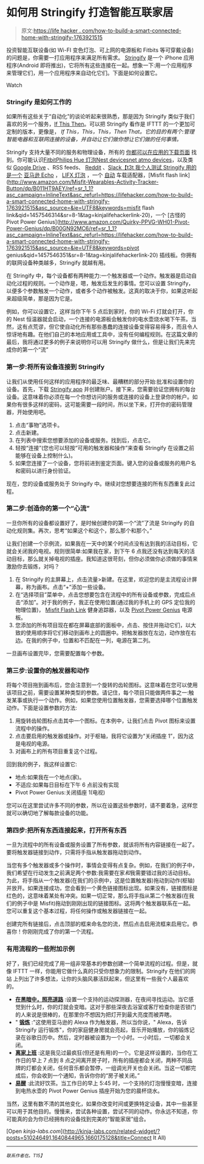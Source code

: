 # 如何用 Stringify 打造智能互联家居

> 原文:[https://life hacker . com/how-to-build-a-smart-connected-home-with-stringify-1763921515](https://lifehacker.com/how-to-build-a-smart-connected-home-with-stringify-1763921515)

投资智能互联设备(如 Wi-FI 变色灯泡、可上网的电源板和 Fitbits 等可穿戴设备)的问题是，你需要一打应用程序来满足所有需求。 [Stringify](https://www.stringify.com/the-app/) 是一个 iPhone 应用程序(Android 即将推出)，它将所有这些连接在一起。想象一下:用一个应用程序来管理它们，用一个应用程序来自动化它们。下面是如何设置它。

Watch

### Stringify 是如何工作的

如果所有这些关于“自动化”的谈论听起来很熟悉，那是因为 Stringify 类似于我们喜欢的另一个服务，[If This Then](https://ifttt.com/)。可以把 Stringify 看作是 IFTTT 的一个更加可定制的版本，更像是， *If This，This，This，Then That。它的目的有两个:管理智能电器和互联网连接的设备，并自动让它们做你想让它们做的任何事情。*

Stringify 支持大量不同的服务和物理设备，所有的 [你都可以在应用的下载页面](https://itunes.apple.com/us/app/stringify/id1012539039?mt=8) 找到。你可能认识[Fitbit](https://www.fitbit.com/)[Philips Hue 灯泡](http://www2.meethue.com/en-us/about-hue/what-hue-does/?&origin=|mckv|s6gmIoLVP_dc&pcrid=78454519236|plid|&gclid=Cj0KEQiAsP-2BRCFl4Lb2NTJttEBEiQAmj2tbS8lXZSYKEn4dBy6IEnv27Ojs6C5P2Pt0Ztatx8EBW8aAmX18P8HAQ)[Nest devices](https://nest.com/)[net atmo devices](https://www.netatmo.com/)，以及类似 [Google Drive](https://www.google.com/drive/) 、RSS feeds、 [Reddit](https://www.reddit.com/) 、[Slack【t3t 我个人测试 Stringify 用的是一个](https://slack.com/) [亚马逊 Echo](http://www.amazon.com/gp/product/B00X4WHP5E/ref=ods_xs_ae_shurl?asc_campaign=InlineText&asc_refurl=https://lifehacker.com/how-to-build-a-smart-connected-home-with-stringify-1763921515&asc_source=&hvadid=84472872905&hvdev=c&hvexid=&hvnetw=g&hvpone=&hvpos=1t1&hvptwo=&hvqmt=b&hvrand=15142381587517795018&ref=pd_sl_202q10xm53_b&tag=kinjalifehackerlink-20) ， [LIFX 灯泡](http://www.amazon.com/LIFX-Original-Multicolor-Adjustable-Dimmable/dp/B00EJ9FY2C?asc_campaign=InlineText&asc_refurl=https://lifehacker.com/how-to-build-a-smart-connected-home-with-stringify-1763921515&asc_source=&tag=kinjalifehackerlink-20) ，一个 [自动](http://lifehacker.com/automatic-tracks-your-driving-and-your-car-to-save-you-1453393979) 车载适配器，[Misfit flash link](http://www.amazon.com/Misfit-Wearables-Activity-Tracker-Button/dp/B011HT9AEY/ref=sr_1_1?asc_campaign=InlineText&asc_refurl=https://lifehacker.com/how-to-build-a-smart-connected-home-with-stringify-1763921515&asc_source=&ie=UTF8&keywords=misfit flash link&qid=1457546314&sr=8-1&tag=kinjalifehackerlink-20)，一个 [古怪的 Pivot Power Genius](http://www.amazon.com/Quirky-PPVG-WH01-Pivot-Power-Genius/dp/B00GN92MC6/ref=sr_1_1?asc_campaign=InlineText&asc_refurl=https://lifehacker.com/how-to-build-a-smart-connected-home-with-stringify-1763921515&asc_source=&ie=UTF8&keywords=pivot genius&qid=1457546351&sr=8-1&tag=kinjalifehackerlink-20) 插线板。你拥有的联网设备种类越多，Stringify 就越有用。

在 Stringify 中，每个设备都有两种能力:一个触发器或一个动作。触发器是启动自动化过程的规则。一个动作是，嗯，触发后发生的事情。您可以设置 Stringify，以便多个参数触发一个动作，或者多个动作被触发。这真的取决于你，如果这听起来超级简单，那是因为它是。

例如，你可以设置它，这样当你下午 5 点后到家时，你的 Wi-Fi 灯就会打开，你的 Nest 恒温器就会启动，一个连接的电源板会触发你的电水壶烧水喝下午茶。当然，这有点荒谬，但它使自动化所有那些愚蠢的连接设备变得容易得多，而且令人惊讶地有趣。在他们自己的本地应用或工具中，没有任何编程规则。在这篇文章的最后，我将通过更多的例子来说明你可以用 Stringify 做什么，但是让我们先来完成你的第一个“流”

### 第一步:将所有设备连接到 Stringify

让我们从使用任何这样的应用程序的最乏味、最糟糕的部分开始:批准和设置你的设备。首先，下载 [Stringify app](https://itunes.apple.com/us/app/stringify/id1012539039?mt=8) 并创建账户。接下来，您需要验证您拥有的每台设备。这意味着你必须在每一个你想访问的服务或连接的设备上登录你的帐户。如果你有很多这样的密码，这可能需要一段时间，所以坐下来，打开你的密码管理器，开始使用吧。

1.  点击“事物”选项卡。
2.  点击新建。
3.  在列表中搜索您想要添加的设备或服务。找到后，点击它。
4.  轻按“连接”(您也可以轻按“可用的触发器和操作”来查看 Stringify 在设置之前能够在设备上控制什么)。
5.  如果您连接了一个设备，您将前进到鉴定页面。键入您的设备或服务的用户名和密码以进行身份验证。

现在，您的设备或服务处于 Stringify 中。继续对您想要连接的所有东西重复此过程。

### 第二步:创造你的第一个“心流”

一旦你所有的设备都设置好了，是时候创建你的第一个“流”了流是 Stringify 的自动化规则集。再次，思考“如果这个和这个，那么那个和那个。”

让我们创建一个示例流，如果我在一天中的某个时间点没有达到我的活动目标，它就会关闭我的电视。规则很简单:如果我在家，到下午 6 点我还没有达到每天的活动目标，那么就关掉电视的插座。我知道这很苛刻，但你必须做你必须做的事情来激励你去锻炼，对吗？

1.  在 Stringify 的主屏幕上，点击流量>新建。在这里，欢迎您的是主流程设计屏幕，称为画布。点击“+”添加一些设备。
2.  在“选择项目”菜单中，点击您想要包含在流程中的所有设备或参数，完成后点击“添加”。对于我的例子，我正在使用位置(通过我的手机上的 GPS 定位我的物理位置)， [Misfit Flash Link](http://www.amazon.com/Misfit-Wearables-Activity-Tracker-Button/dp/B011HT9AEY?asc_campaign=InlineText&asc_refurl=https://lifehacker.com/how-to-build-a-smart-connected-home-with-stringify-1763921515&asc_source=&tag=kinjalifehackerlink-20) 健身追踪器，以及 [Pivot Power Genius](https://www.quirky.com/invent/243972) 电源板。
3.  您添加的所有项目现在都在屏幕底部的面板中，点击、按住并拖动它们，以大致的使用顺序将它们移动到画布上的圆圈中。把触发器放在左边，动作放在右边。在我的例子中，位置和不匹配在一列，电源在第二列。

一旦画布设置完毕，您需要配置每个参数。

### 第三步:设置你的触发器和动作

将每个项目拖到画布后，您会注意到一个旋转的齿轮图标。这意味着在您可以使用该项目之前，需要设置某种类型的参数。请记住，每个项目只能做两件事之一:触发某事或执行一个动作。例如，如果您使用位置触发器，您需要选择哪个位置触发动作。下面是设置参数的方法:

1.  用旋转齿轮图标点击其中一个图标。在本例中，让我们点击 Pivot 图标来设置流程中的操作。
2.  点击要启用的触发器或操作。对于枢轴，我将它设置为“关闭插座 1”，因为这是电视的电源。
3.  对画布上的所有项目重复这个过程。

回到我的例子，我这样设置它:

*   地点:如果我在一个地点(家)。
*   不适应:如果每日目标在下午 6 点前没有实现
*   Pivot Power Genius:关闭插座 1(电视)

您可以在这里尝试许多不同的参数，所以在设置这些参数时，请不要着急，这样您就可以确切地了解每款设备的功能。

### 第四步:把所有东西连接起来，打开所有东西

一旦为流程中的所有设备或服务设置了所有参数，就该将所有内容链接在一起了。要将触发器链接到动作，只需将手指从触发器拖动到动作。

当您有多个触发器或多个操作时，事情会变得有点复杂。例如，在我们的例子中，我们希望在行动发生之前满足两个参数:我需要在家*和*我需要错过我的活动目标。为此，将手指从一个触发器(在我们的示例中，这是位置触发器)拖动到动作(枢轴)并放开。如果连接成功，您会看到一个黄色链接图标出现。如果没有，链接图标是红色的，这意味着某处有冲突。如果一切正常，那么将手指从第二个触发器(在我们的例子中是 Misfit)拖动到刚刚出现的链接图标。这将两个触发器联系在一起。您可以重复这个基本过程，将任何操作或触发器链接在一起。

创建完所有链接后，点击顶部的框来命名您的流，然后点击启用流框来启用它。恭喜你！你刚刚完成了你的第一个流程。

### 有用流程的一些附加示例

好了，我们已经完成了用一组非常基本的参数创建一个简单流程的过程。但是，就像 IFTTT 一样，你能用它做什么真的只受你想象力的限制。Stringify 在他们的网站 上列出了许多想法，让你的头脑风暴活跃起来，但这里有一些我个人最喜欢的。

*   [**在黑暗中，照亮道路**](https://www.stringify.com/flowideas/when-in-dark-light-up-the-way/) :设置一个支持的运动探测器，在夜间寻找运动。当它感觉到什么时，你的灯就会变暗。这对于那些深夜去浴室或客厅检查你是否锁门的人来说是很棒的，在那里你不想因为把灯开到最大亮度而被弄瞎。
*   " [**锻炼**](https://www.stringify.com/flowideas/workout/) :"这使用亚马逊的 Alexa 作为触发器，所以当你说，" Alexa，告诉 Stringify 运行锻炼"，你的家庭健身房就会亮起，音乐开始播放，你的锻炼记录在谷歌日历中。然后，定时器被设置为一个小时。一小时后，一切都会关闭。
*   [**离家上班**](https://www.stringify.com/flowideas/leaving-home-for-work/) :这是我见过最疯狂(但还是有用)的一个。它是这样设置的，当你在工作日的早上 7 点到 8 点之间离开房子时，所有的插座都会关闭，两种不同品牌的灯都会关闭，任何音乐都会暂停，一组调光开关也会关闭。当这一切都完成后，你会收到一个通知，告诉你你的“房子被关闭。”
*   [**易醒**](https://www.stringify.com/flowideas/easy-wake-up/) :此流好饮茶。当工作日的早上 5:45 时，一个支持的灯泡慢慢变暗，连接到电热水壶的 Pivot Power Genius 插座开始为您的晨杯烧水。

当然，这里有数不清的其他变化，如果你改变时间或更换特定设备，其中一些甚至可以用于其他目的。慢慢来，尝试各种设置，尝试不同的动作。你永远不知道，你可能真的会为你已经拥有的设备找到完美的“智能家居”组合。

[Open *kinja-labs.com*](http://kinja-labs.com/related-widget/?posts=510246491,1640844965,1660175128&title=Connect It All)

* * *

<small>*联系作者在*</small>[<small></small>](mailto:thorin@lifehacker.com)*<small>*。*T15】</small>*